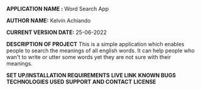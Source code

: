 **APPLICATION NAME :** Word Search App

**AUTHOR NAME:** Kelvin Achiando

**CURRENT VERSION DATE:** 25-06-2022


**DESCRIPTION OF PROJECT**
This is a simple application which enables people to search the meanings of all english words. It can help people who wan't to write or utter some words yet they are not sure with their meanings.

**SET UP/INSTALLATION REQUIREMENTS**
**LIVE LINK**
**KNOWN BUGS**
**TECHNOLOGIES USED**
**SUPPORT AND CONTACT** 
**LICENSE**